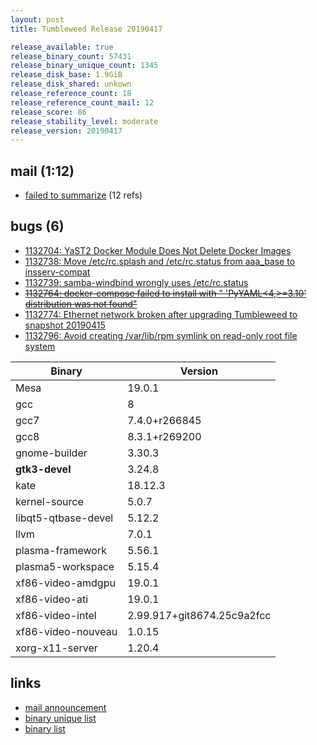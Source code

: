 ```yaml
---
layout: post
title: Tumbleweed Release 20190417

release_available: true
release_binary_count: 57431
release_binary_unique_count: 1345
release_disk_base: 1.9GiB
release_disk_shared: unkown
release_reference_count: 18
release_reference_count_mail: 12
release_score: 86
release_stability_level: moderate
release_version: 20190417
---
```


## mail (1:12)

- [failed to summarize](https://lists.opensuse.org/opensuse-factory/2019-04/msg00297.html) (12 refs)

## bugs (6)

<!--more-->

- [1132704: YaST2 Docker Module Does Not Delete Docker Images](https://bugzilla.opensuse.org/show_bug.cgi?id=1132704)
- [1132738: Move /etc/rc.splash and /etc/rc.status from aaa_base to insserv-compat](https://bugzilla.opensuse.org/show_bug.cgi?id=1132738)
- [1132739: samba-windbind wrongly uses /etc/rc.status](https://bugzilla.opensuse.org/show_bug.cgi?id=1132739)
- ~~[1132764: docker-compose failed to install with " 'PyYAML<4,>=3.10' distribution was not found"](https://bugzilla.opensuse.org/show_bug.cgi?id=1132764)~~
- [1132774: Ethernet network broken after upgrading Tumbleweed to snapshot 20190415](https://bugzilla.opensuse.org/show_bug.cgi?id=1132774)
- [1132796: Avoid creating /var/lib/rpm symlink on read-only root file system](https://bugzilla.opensuse.org/show_bug.cgi?id=1132796)

Binary | Version
--- | ---
Mesa | 19.0.1
gcc | 8
gcc7 | 7.4.0+r266845
gcc8 | 8.3.1+r269200
gnome-builder | 3.30.3
**gtk3-devel** | 3.24.8
kate | 18.12.3
kernel-source | 5.0.7
libqt5-qtbase-devel | 5.12.2
llvm | 7.0.1
plasma-framework | 5.56.1
plasma5-workspace | 5.15.4
xf86-video-amdgpu | 19.0.1
xf86-video-ati | 19.0.1
xf86-video-intel | 2.99.917+git8674.25c9a2fcc
xf86-video-nouveau | 1.0.15
xorg-x11-server | 1.20.4

## links

- [mail announcement](https://lists.opensuse.org/opensuse-factory/2019-04/msg00294.html)
- [binary unique list](http://download.opensuse.org/history/20190417/rpm.unique.list)
- [binary list](http://download.opensuse.org/history/20190417/rpm.list)
